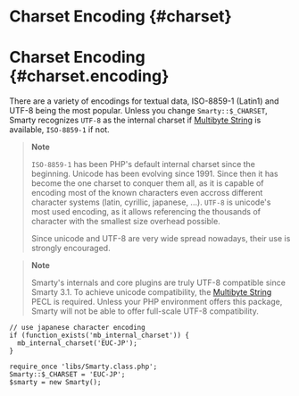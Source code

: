 Charset Encoding {#charset}
================

Charset Encoding {#charset.encoding}
================

There are a variety of encodings for textual data, ISO-8859-1 (Latin1)
and UTF-8 being the most popular. Unless you change `Smarty::$_CHARSET`, 
Smarty recognizes `UTF-8` as the internal charset if 
[Multibyte String](https://www.php.net/mbstring) is available, 
`ISO-8859-1` if not.

> **Note**
>
> `ISO-8859-1` has been PHP\'s default internal charset since the
> beginning. Unicode has been evolving since 1991. Since then it has
> become the one charset to conquer them all, as it is capable of
> encoding most of the known characters even accross different character
> systems (latin, cyrillic, japanese, ...). `UTF-8` is unicode\'s most
> used encoding, as it allows referencing the thousands of character
> with the smallest size overhead possible.
>
> Since unicode and UTF-8 are very wide spread nowadays, their use is
> strongly encouraged.

> **Note**
>
> Smarty\'s internals and core plugins are truly UTF-8 compatible since
> Smarty 3.1. To achieve unicode compatibility, the [Multibyte
> String](https://www.php.net/mbstring) PECL is required. Unless your PHP
> environment offers this package, Smarty will not be able to offer
> full-scale UTF-8 compatibility.


    // use japanese character encoding
    if (function_exists('mb_internal_charset')) {
      mb_internal_charset('EUC-JP');
    }

    require_once 'libs/Smarty.class.php';
    Smarty::$_CHARSET = 'EUC-JP';
    $smarty = new Smarty();
      
     
